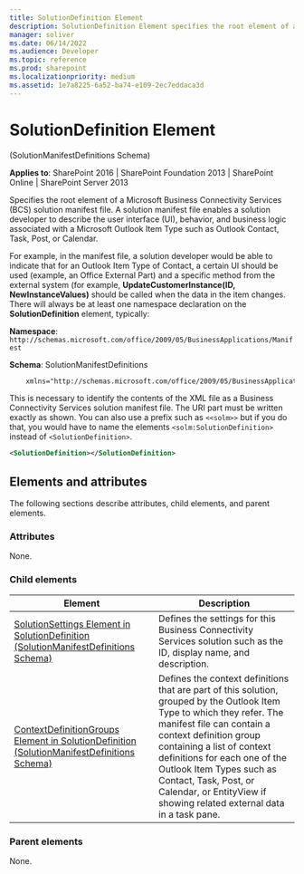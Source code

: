 ```yaml
---
title: SolutionDefinition Element
description: SolutionDefinition Element specifies the root element of a Microsoft Business Connectivity Services (BCS) solution manifest file.
manager: soliver
ms.date: 06/14/2022
ms.audience: Developer
ms.topic: reference
ms.prod: sharepoint
ms.localizationpriority: medium
ms.assetid: 1e7a8225-6a52-ba74-e109-2ec7eddaca3d
---
```


# SolutionDefinition Element 

(SolutionManifestDefinitions Schema)

**Applies to**: SharePoint 2016 | SharePoint Foundation 2013 | SharePoint Online | SharePoint Server 2013

Specifies the root element of a Microsoft Business Connectivity Services (BCS) solution manifest file. A solution manifest file enables a solution developer to describe the user interface (UI), behavior, and business logic associated with a Microsoft Outlook Item Type such as Outlook Contact, Task, Post, or Calendar. 

For example, in the manifest file, a solution developer would be able to indicate that for an Outlook Item Type of Contact, a certain UI should be used (example, an Office External Part) and a specific method from the external system (for example, **UpdateCustomerInstance(ID, NewInstanceValues)** should be called when the data in the item changes. There will always be at least one namespace declaration on the **SolutionDefinition** element, typically:

**Namespace**: `http://schemas.microsoft.com/office/2009/05/BusinessApplications/Manifest`

**Schema**: SolutionManifestDefinitions

```XML
    xmlns="http://schemas.microsoft.com/office/2009/05/BusinessApplications/Manifest"
```

This is necessary to identify the contents of the XML file as a Business Connectivity Services solution manifest file. The URI part must be written exactly as shown. You can also use a prefix such as `<<solm>>` but if you do that, you would have to name the elements `<solm:SolutionDefinition>` instead of `<SolutionDefinition>`.

```XML
<SolutionDefinition></SolutionDefinition>
```

## Elements and attributes

The following sections describe attributes, child elements, and parent elements.

### Attributes

None.

### Child elements

| Element | Description |
| --- | --- |
| [SolutionSettings Element in SolutionDefinition (SolutionManifestDefinitions Schema)](solutionsettings-element-in-solutiondefinition-solutionmanifestdefinitions-schem.md) | Defines the settings for this Business Connectivity Services solution such as the ID, display name, and description. |
| [ContextDefinitionGroups Element in SolutionDefinition (SolutionManifestDefinitions Schema)](contextdefinitiongroups-element-in-solutiondefinition-solutionmanifestdefinition.md) | Defines the context definitions that are part of this solution, grouped by the Outlook Item Type to which they refer. The manifest file can contain a context definition group containing a list of context definitions for each one of the Outlook Item Types such as Contact, Task, Post, or Calendar, or EntityView if showing related external data in a task pane. |

### Parent elements

None.

<br/>

<br/>









